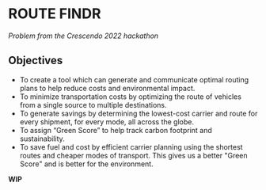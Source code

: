 # **ROUTE FINDR**
*Problem from the Crescendo 2022 hackathon*

## **Objectives**   
* To create a tool which can generate and communicate optimal routing plans to help reduce costs and environmental impact.   
* To minimize transportation costs by optimizing the route of vehicles from a single source to multiple destinations.   
* To generate savings by determining the lowest-cost carrier and route for every shipment, for every mode, all across the globe. 
* To assign “Green Score” to help track carbon footprint and sustainability. 
* To save fuel and cost by efficient carrier planning using the shortest routes and cheaper modes of transport. This gives us a better "Green Score" and is better for the environment.

**WIP**
